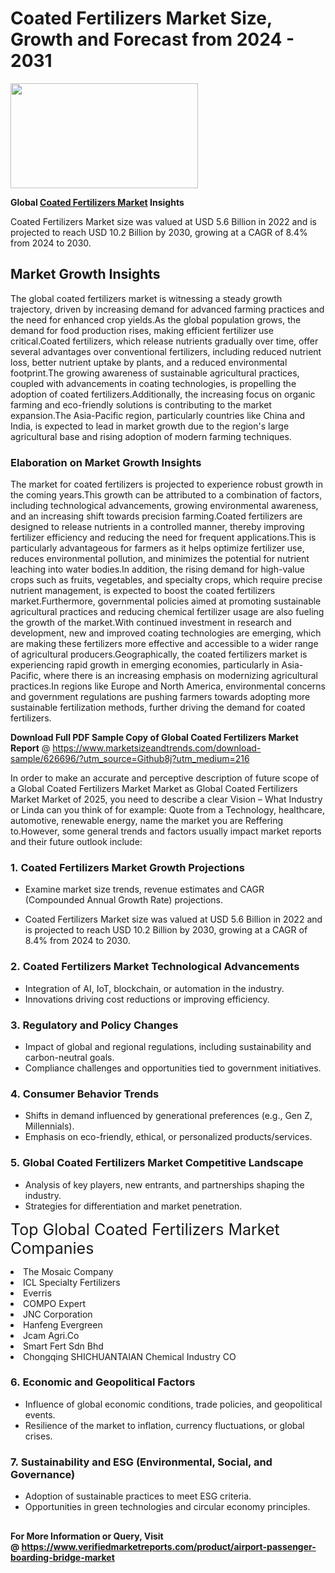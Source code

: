 <H1>Coated Fertilizers Market Size, Growth and Forecast from 2024 - 2031</H1><img class="aligncenter size-medium wp-image-584254" src="https://thirdeyenews.in/wp-content/uploads/2024/09/Global-Market-Research-300x168.jpeg" alt="" width="300" height="168" /><p><strong>Global&nbsp;<a href="https://www.marketsizeandtrends.com/download-sample/626696/?utm_source=Github8j?utm_medium=216">Coated Fertilizers Market</a> Insights</strong></p><p>Coated Fertilizers Market size was valued at USD 5.6 Billion in 2022 and is projected to reach USD 10.2 Billion by 2030, growing at a CAGR of 8.4% from 2024 to 2030.</p><p><h2>Market Growth Insights</h2> The global coated fertilizers market is witnessing a steady growth trajectory, driven by increasing demand for advanced farming practices and the need for enhanced crop yields.As the global population grows, the demand for food production rises, making efficient fertilizer use critical.Coated fertilizers, which release nutrients gradually over time, offer several advantages over conventional fertilizers, including reduced nutrient loss, better nutrient uptake by plants, and a reduced environmental footprint.The growing awareness of sustainable agricultural practices, coupled with advancements in coating technologies, is propelling the adoption of coated fertilizers.Additionally, the increasing focus on organic farming and eco-friendly solutions is contributing to the market expansion.The Asia-Pacific region, particularly countries like China and India, is expected to lead in market growth due to the region's large agricultural base and rising adoption of modern farming techniques.<h3>Elaboration on Market Growth Insights</h3> The market for coated fertilizers is projected to experience robust growth in the coming years.This growth can be attributed to a combination of factors, including technological advancements, growing environmental awareness, and an increasing shift towards precision farming.Coated fertilizers are designed to release nutrients in a controlled manner, thereby improving fertilizer efficiency and reducing the need for frequent applications.This is particularly advantageous for farmers as it helps optimize fertilizer use, reduces environmental pollution, and minimizes the potential for nutrient leaching into water bodies.In addition, the rising demand for high-value crops such as fruits, vegetables, and specialty crops, which require precise nutrient management, is expected to boost the coated fertilizers market.Furthermore, governmental policies aimed at promoting sustainable agricultural practices and reducing chemical fertilizer usage are also fueling the growth of the market.With continued investment in research and development, new and improved coating technologies are emerging, which are making these fertilizers more effective and accessible to a wider range of agricultural producers.Geographically, the coated fertilizers market is experiencing rapid growth in emerging economies, particularly in Asia-Pacific, where there is an increasing emphasis on modernizing agricultural practices.In regions like Europe and North America, environmental concerns and government regulations are pushing farmers towards adopting more sustainable fertilization methods, further driving the demand for coated fertilizers.<p><span class=""><strong>Download Full PDF Sample Copy of Global Coated Fertilizers Market Report</strong> @ <a href="https://www.marketsizeandtrends.com/download-sample/626696/?utm_source=Github8j?utm_medium=216" target="_blank">https://www.marketsizeandtrends.com/download-sample/626696/?utm_source=Github8j?utm_medium=216</a></span></p><p>In order to make an accurate and perceptive description of future scope of a Global&nbsp;Coated Fertilizers Market Market as Global&nbsp;Coated Fertilizers Market Market of 2025, you need to describe a clear Vision &ndash; What Industry or Linda can you think of for example: Quote from a Technology, healthcare, automotive, renewable energy, name the market you are Reffering to.However, some general trends and factors usually impact market reports and their future outlook include:</p><h3>1.&nbsp;<strong>Coated Fertilizers Market Growth Projections</strong></h3><ul><li>Examine market size trends, revenue estimates and CAGR (Compounded Annual Growth Rate) projections.</li><li><p>Coated Fertilizers Market size was valued at USD 5.6 Billion in 2022 and is projected to reach USD 10.2 Billion by 2030, growing at a CAGR of 8.4% from 2024 to 2030.</p></li></ul><h3>2.&nbsp;<strong>Coated Fertilizers Market Technological Advancements</strong></h3><ul><li>Integration of AI, IoT, blockchain, or automation in the industry.</li><li>Innovations driving cost reductions or improving efficiency.</li></ul><h3>3.&nbsp;<strong>Regulatory and Policy Changes</strong></h3><ul><li>Impact of global and regional regulations, including sustainability and carbon-neutral goals.</li><li>Compliance challenges and opportunities tied to government initiatives.</li></ul><h3>4.&nbsp;<strong>Consumer Behavior Trends</strong></h3><ul><li>Shifts in demand influenced by generational preferences (e.g., Gen Z, Millennials).</li><li>Emphasis on eco-friendly, ethical, or personalized products/services.</li></ul><h3>5.&nbsp;<strong>Global Coated Fertilizers Market Competitive Landscape</strong></h3><ul><li>Analysis of key players, new entrants, and partnerships shaping the industry.</li><li>Strategies for differentiation and market penetration.</li></ul><p data-pm-slice="1 1 []"><span style="color: inherit; font-family: inherit; font-size: 25px;">Top Global Coated Fertilizers Market Companies</span></p><div class="" data-test-id=""><p><li>The Mosaic Company</li><li> ICL Specialty Fertilizers</li><li> Everris</li><li> COMPO Expert</li><li> JNC Corporation</li><li> Hanfeng Evergreen</li><li> Jcam Agri.Co</li><li> Smart Fert Sdn Bhd</li><li> Chongqing SHICHUANTAIAN Chemical Industry CO</li></p></div><h3>6.&nbsp;<strong>Economic and Geopolitical Factors</strong></h3><ul><li>Influence of global economic conditions, trade policies, and geopolitical events.</li><li>Resilience of the market to inflation, currency fluctuations, or global crises.</li></ul><h3>7.&nbsp;<strong>Sustainability and ESG (Environmental, Social, and Governance)</strong></h3><ul><li>Adoption of sustainable practices to meet ESG criteria.</li><li>Opportunities in green technologies and circular economy principles.</li></ul><h2><strong style="font-size: 14px;">For More Information or Query, Visit @&nbsp;</strong><a style="background-color: #ffffff; font-size: 14px;" href="https://www.marketsizeandtrends.com/report/coated-fertilizers-market/" target="_blank">https://www.verifiedmarketreports.com/product/airport-passenger-boarding-bridge-market</a></h2>